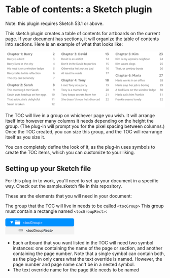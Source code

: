 # Table of contents: a Sketch plugin

Note: this plugin requires Sketch 53.1 or above.

This sketch plugin creates a table of contents for artboards on the current page. If your document has sections, it will organize the table of contents into sections. Here is an example of what that looks like:

<img src="/readme_images/toc_image.png" width="900">

The TOC will live in a group on whichever page you wish. It will arrange itself into however many columns it needs depending on the height the group. (The plug-in will prompt you for the pixel spacing between columns.) Once the TOC created, you can size this group, and the TOC will rearrange itself as you size it.

You can completely define the look of it, as the plug-in uses symbols to create the TOC items, which you can customize to your liking.

## Setting up your Sketch file

For this plug-in to work, you'll need to set up your document in a specific way. Check out the sample.sketch file in this repository.

These are the elements that you will need in your document:

The group that the TOC will live in needs to be called `<tocGroup>` This group must contain a rectangle named `<tocGroupRect>`:

<img src="/readme_images/toc_group.png" width="218">



* Each artboard that you want listed in the TOC will need two symbol instances: one containing the name of the page or section, and another containing the page number. Note that a single symbol can contain both, as the plug-in only cares what the text override is named. However, the page number and page name can't be in a nested symbol.
* The text override name for the page title needs to be named 



